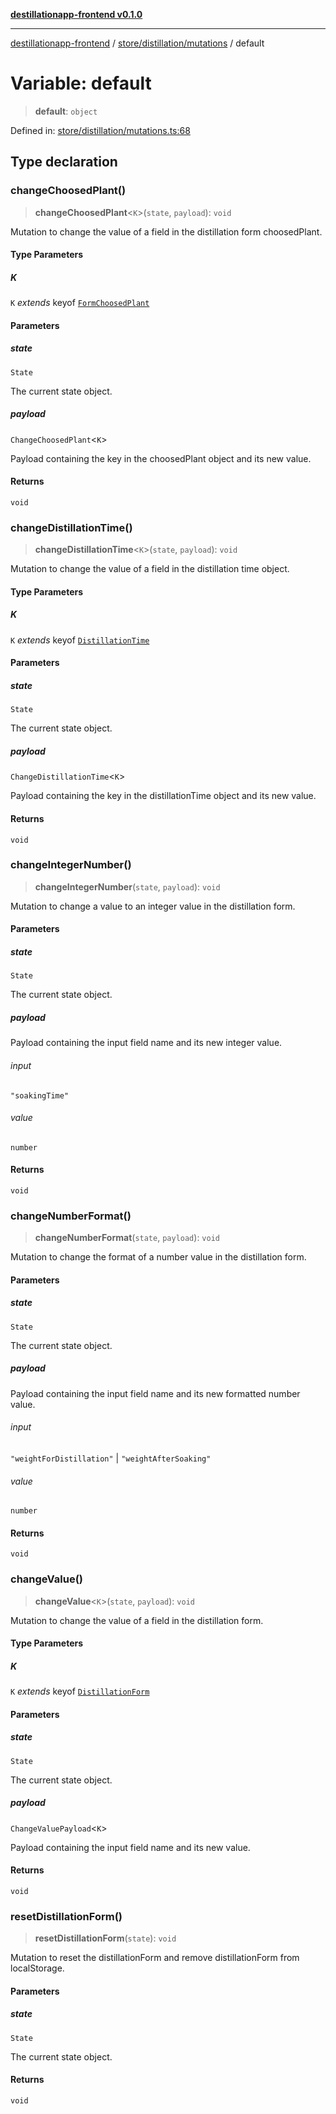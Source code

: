 [**destillationapp-frontend v0.1.0**](../../../../README.md)

***

[destillationapp-frontend](../../../../modules.md) / [store/distillation/mutations](../README.md) / default

# Variable: default

> **default**: `object`

Defined in: [store/distillation/mutations.ts:68](https://github.com/DestillApp/main/blob/be94b1d93681946bd573e84cd8381ba32cee62b9/frontend/src/store/distillation/mutations.ts#L68)

## Type declaration

### changeChoosedPlant()

> **changeChoosedPlant**\<`K`\>(`state`, `payload`): `void`

Mutation to change the value of a field in the distillation form choosedPlant.

#### Type Parameters

##### K

`K` *extends* keyof [`FormChoosedPlant`](../../../../types/forms/distillationForm/interfaces/FormChoosedPlant.md)

#### Parameters

##### state

`State`

The current state object.

##### payload

`ChangeChoosedPlant`\<`K`\>

Payload containing the key in the choosedPlant object and its new value.

#### Returns

`void`

### changeDistillationTime()

> **changeDistillationTime**\<`K`\>(`state`, `payload`): `void`

Mutation to change the value of a field in the distillation time object.

#### Type Parameters

##### K

`K` *extends* keyof [`DistillationTime`](../../../../types/forms/distillationForm/interfaces/DistillationTime.md)

#### Parameters

##### state

`State`

The current state object.

##### payload

`ChangeDistillationTime`\<`K`\>

Payload containing the key in the distillationTime object and its new value.

#### Returns

`void`

### changeIntegerNumber()

> **changeIntegerNumber**(`state`, `payload`): `void`

Mutation to change a value to an integer value in the distillation form.

#### Parameters

##### state

`State`

The current state object.

##### payload

Payload containing the input field name and its new integer value.

###### input

`"soakingTime"`

###### value

`number`

#### Returns

`void`

### changeNumberFormat()

> **changeNumberFormat**(`state`, `payload`): `void`

Mutation to change the format of a number value in the distillation form.

#### Parameters

##### state

`State`

The current state object.

##### payload

Payload containing the input field name and its new formatted number value.

###### input

`"weightForDistillation"` \| `"weightAfterSoaking"`

###### value

`number`

#### Returns

`void`

### changeValue()

> **changeValue**\<`K`\>(`state`, `payload`): `void`

Mutation to change the value of a field in the distillation form.

#### Type Parameters

##### K

`K` *extends* keyof [`DistillationForm`](../../../../types/forms/distillationForm/interfaces/DistillationForm.md)

#### Parameters

##### state

`State`

The current state object.

##### payload

`ChangeValuePayload`\<`K`\>

Payload containing the input field name and its new value.

#### Returns

`void`

### resetDistillationForm()

> **resetDistillationForm**(`state`): `void`

Mutation to reset the distillationForm and remove distillationForm from localStorage.

#### Parameters

##### state

`State`

The current state object.

#### Returns

`void`
